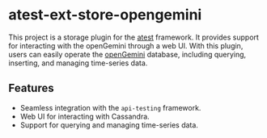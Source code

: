 # atest-ext-store-opengemini

This project is a storage plugin for the [atest](https://github.com/linuxsuren/api-testing) framework. It provides support for interacting with the openGemini through a web UI. With this plugin, users can easily operate the [openGemini](https://docs.opengemini.org/) database, including querying, inserting, and managing time-series data.

## Features

- Seamless integration with the `api-testing` framework.
- Web UI for interacting with Cassandra.
- Support for querying and managing time-series data.
